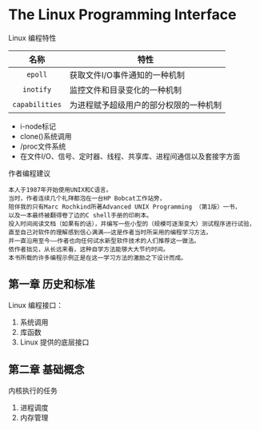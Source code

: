 # The Linux Programming Interface

Linux 编程特性

| 名称    | 特性             |
|:-------:| -----------------|
| `epoll` | 获取文件I/O事件通知的一种机制|
|`inotify`|监控文件和目录变化的一种机制|
|`capabilities`|为进程赋予超级用户的部分权限的一种机制|

- i-node标记
- clone()系统调用
- /proc文件系统
- 在文件I/O、信号、定时器、线程、共享库、进程间通信以及套接字方面

作者编程建议
```
本人于1987年开始使用UNIX和C语言。
当时，作者连续几个礼拜都泡在一台HP Bobcat工作站旁，
陪伴我的只有Marc Rochkind所著Advanced UNIX Programming （第1版）一书，
以及一本最终被翻得卷了边的C shell手册的印刷本。
投入时间阅读文档（如果有的话），并编写一些小型的（规模可逐渐变大）测试程序进行试验，
直至自己对软件的理解感到信心满满——这是作者当时所采用的编程学习方法，
并一直沿用至今——作者也向任何试水新型软件技术的人们推荐这一做法。
依作者拙见，从长远来看，这种自学方法能够大大节约时间。
本书所载的许多编程示例正是在这一学习方法的激励之下设计而成。
```

## 第一章 历史和标准

Linux 编程接口：
1. 系统调用
2. 库函数
3. Linux 提供的底层接口

## 第二章 基础概念

内核执行的任务
1. 进程调度
2. 内存管理
